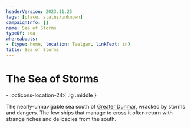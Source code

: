```yaml
---
headerVersion: 2023.11.25
tags: [place, status/unknown]
campaignInfo: []
name: Sea of Storms
typeOf: sea
whereabouts:
- {type: home, location: Taelgar, linkText: in}
title: Sea of Storms
---
```

# The Sea of Storms
<div class="grid cards ext-narrow-margin ext-one-column" markdown>
-    :octicons-location-24:{ .lg .middle }   
</div>


The nearly-unnavigable sea south of [Greater Dunmar](<./greater-dunmar.md>), wracked by storms and dangers. The few ships that manage to cross it often return with strange riches and delicacies from the south. 
